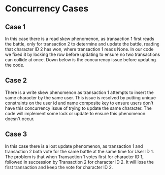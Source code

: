 <h1>Concurrency Cases</h1>

<h2>Case 1</h2>

In this case there is a read skew phenomenon, as transaction 1 first reads the battle, only for transaction 2 to determine and update the battle, reading that character ID 2 has won, where transaction 1 reads None. In our code we fixed it by locking the row before updating to ensure no two transactions can collide at once. Down below is the concurrency issue before updating the code.


<h2>Case 2</h2>

There is a write skew phenomenon as transaction 1 attempts to insert the same character by the same user. This issue is resolved by putting unique constraints on the user id and name composite key to ensure users don't have this concurrency issue of trying to update the same character. The code will implement some lock or update to ensure this phenomenon doesn't occur.


<h2>Case 3</h2>

In this case there is a lost update phenomenon, as transaction 1 and transaction 2 both vote for the same battle at the same time for User ID 1. The problem is that when Transaction 1 votes first for character ID 1, followed in succession by Transaction 2 for character ID 2. It will lose the first transaction and keep the vote for character ID 2.